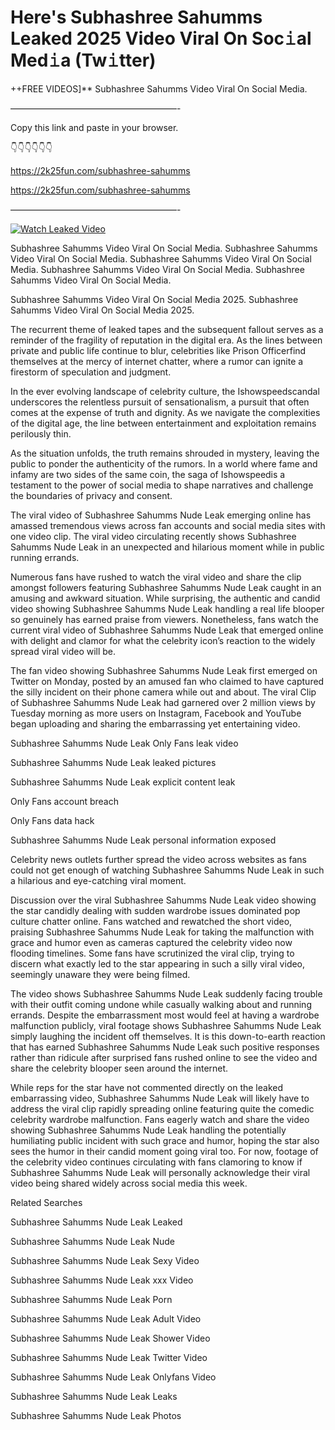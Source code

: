 # Here's Subhashree Sahumms Leaked 2025 Video Viral On Soc𝚒al Med𝚒a (Tw𝚒tter)

++FREE VIDEOS]** Subhashree Sahumms Video Viral On Social Media.

———————————————————-

Copy this link and paste in your browser.

👇👇👇👇👇👇

https://2k25fun.com/subhashree-sahumms

https://2k25fun.com/subhashree-sahumms

———————————————————-

[![Watch Leaked Video](https://miro.medium.com/v2/resize:fit:828/format:webp/1*cilzJN44JGOrTw9NJCrNHA.gif "Watch Leaked Video")](https://2k25fun.com/subhashree-sahumms)

Subhashree Sahumms Video Viral On Social Media. Subhashree Sahumms Video Viral On Social Media. Subhashree Sahumms Video Viral On Social Media. Subhashree Sahumms Video Viral On Social Media. Subhashree Sahumms Video Viral On Social Media.

Subhashree Sahumms Video Viral On Social Media 2025. Subhashree Sahumms Video Viral On Social Media 2025.

The recurrent theme of leaked tapes and the subsequent fallout serves as a reminder of the fragility of reputation in the digital era. As the lines between private and public life continue to blur, celebrities like Prison Officerfind themselves at the mercy of internet chatter, where a rumor can ignite a firestorm of speculation and judgment.

In the ever evolving landscape of celebrity culture, the Ishowspeedscandal underscores the relentless pursuit of sensationalism, a pursuit that often comes at the expense of truth and dignity. As we navigate the complexities of the digital age, the line between entertainment and exploitation remains perilously thin.

As the situation unfolds, the truth remains shrouded in mystery, leaving the public to ponder the authenticity of the rumors. In a world where fame and infamy are two sides of the same coin, the saga of Ishowspeedis a testament to the power of social media to shape narratives and challenge the boundaries of privacy and consent.

The viral video of Subhashree Sahumms Nude Leak emerging online has amassed tremendous views across fan accounts and social media sites with one video clip. The viral video circulating recently shows Subhashree Sahumms Nude Leak in an unexpected and hilarious moment while in public running errands.

Numerous fans have rushed to watch the viral video and share the clip amongst followers featuring Subhashree Sahumms Nude Leak caught in an amusing and awkward situation. While surprising, the authentic and candid video showing Subhashree Sahumms Nude Leak handling a real life blooper so genuinely has earned praise from viewers. Nonetheless, fans watch the current viral video of Subhashree Sahumms Nude Leak that emerged online with delight and clamor for what the celebrity icon’s reaction to the widely spread viral video will be.

The fan video showing Subhashree Sahumms Nude Leak first emerged on Twitter on Monday, posted by an amused fan who claimed to have captured the silly incident on their phone camera while out and about. The viral Clip of Subhashree Sahumms Nude Leak had garnered over 2 million views by Tuesday morning as more users on Instagram, Facebook and YouTube began uploading and sharing the embarrassing yet entertaining video.

Subhashree Sahumms Nude Leak Only Fans leak video

Subhashree Sahumms Nude Leak leaked pictures

Subhashree Sahumms Nude Leak explicit content leak

Only Fans account breach

Only Fans data hack

Subhashree Sahumms Nude Leak personal information exposed

Celebrity news outlets further spread the video across websites as fans could not get enough of watching Subhashree Sahumms Nude Leak in such a hilarious and eye-catching viral moment.

Discussion over the viral Subhashree Sahumms Nude Leak video showing the star candidly dealing with sudden wardrobe issues dominated pop culture chatter online. Fans watched and rewatched the short video, praising Subhashree Sahumms Nude Leak for taking the malfunction with grace and humor even as cameras captured the celebrity video now flooding timelines. Some fans have scrutinized the viral clip, trying to discern what exactly led to the star appearing in such a silly viral video, seemingly unaware they were being filmed.

The video shows Subhashree Sahumms Nude Leak suddenly facing trouble with their outfit coming undone while casually walking about and running errands. Despite the embarrassment most would feel at having a wardrobe malfunction publicly, viral footage shows Subhashree Sahumms Nude Leak simply laughing the incident off themselves. It is this down-to-earth reaction that has earned Subhashree Sahumms Nude Leak such positive responses rather than ridicule after surprised fans rushed online to see the video and share the celebrity blooper seen around the internet.

While reps for the star have not commented directly on the leaked embarrassing video, Subhashree Sahumms Nude Leak will likely have to address the viral clip rapidly spreading online featuring quite the comedic celebrity wardrobe malfunction. Fans eagerly watch and share the video showing Subhashree Sahumms Nude Leak handling the potentially humiliating public incident with such grace and humor, hoping the star also sees the humor in their candid moment going viral too. For now, footage of the celebrity video continues circulating with fans clamoring to know if Subhashree Sahumms Nude Leak will personally acknowledge their viral video being shared widely across social media this week.

Related Searches

Subhashree Sahumms Nude Leak Leaked

Subhashree Sahumms Nude Leak Nude

Subhashree Sahumms Nude Leak Sexy Video

Subhashree Sahumms Nude Leak xxx Video

Subhashree Sahumms Nude Leak Porn

Subhashree Sahumms Nude Leak Adult Video

Subhashree Sahumms Nude Leak Shower Video

Subhashree Sahumms Nude Leak Twitter Video

Subhashree Sahumms Nude Leak Onlyfans Video

Subhashree Sahumms Nude Leak Leaks

Subhashree Sahumms Nude Leak Photos